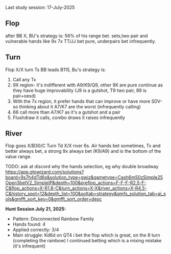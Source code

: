 Last study session: 17-July-2025

## Flop
after BB X, BU's strategy is: 56% of his range bet. sets,two pair and vulnerable hands like 9x 7x TT/JJ bet pure, underpairs bet infrequently.

## Turn

Flop X/X turn Ts BB leads B115, Bu's strategy is:
1. Call any Tx
2. 9X region- it's indifferent with A9/K9/Q9, other 9X are pure continue as they have huge improvability (J9 is a gutshot, T9 two pair, 89 is pair+oesd)
3. With the 7x region, it prefer hands that can improve or have more SDV-so thinking about it A7/K7 are the worst (infrequently calling)
4. 66 call more than A7/K7 as it's a gutshot and a pair
5. Flushdraw it calls, combo draws it raises infrequently

## River

Flop goes X/B30/C Turn Td X/X river 6s. Air hands bet sometimes, Tx and better always bet, a strong 9x always bet (K9/A9) and is the bottom of the value range.

TODO: ask at discord why the hands selection, eg why double broadway 
https://app.gtowizard.com/solutions?board=9s7h4dTd6s&solution_type=gwiz&gametype=Cash6m50zSimple25Open3betV2_SimpleIP&depth=100&preflop_actions=F-F-F-R2.5-F-C&flop_actions=X-R1.8-C&turn_actions=X-X&river_actions=X-R4.5-C&history_spot=12&depth_list=100&soltab=strategy&gmfs_solution_tab=ai_sols&gmfft_sort_key=0&gmfft_sort_order=desc




**Hunt Session July 21, 2025:**
- Pattern: Disconnected Rainbow Family  
- Hands found: 4
- Applied correctly: 3/4
- Main struggle: Kd6d on QT4 i bet the flop which is great, on the 8 turn (completing the rainbow) I continued betting which is a mixing mistake (it's infrequent)